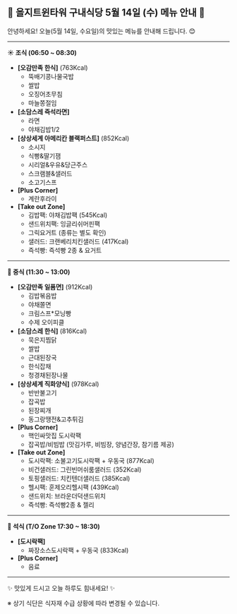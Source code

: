 ## 🌸 을지트윈타워 구내식당 5월 14일 (수) 메뉴 안내 🌸

안녕하세요! 오늘(5월 14일, 수요일)의 맛있는 메뉴를 안내해 드립니다. 😊

---

**☀️ 조식 (06:50 ~ 08:30)**

*   **[오감만족 한식]** (763Kcal)
    *   뚝배기콩나물국밥
    *   쌀밥
    *   오징어초무침
    *   마늘쫑절임
*   **[소담스레 즉석라면]**
    *   라면
    *   야채김밥1/2
*   **[상상세계 아메리칸 블랙퍼스트]** (852Kcal)
    *   소시지
    *   식빵&딸기잼
    *   시리얼&우유&당근주스
    *   스크램블&샐러드
    *   소고기스프
*   **[Plus Corner]**
    *   계란후라이
*   **[Take out Zone]**
    *   김밥팩: 야채김밥팩 (545Kcal)
    *   샌드위치팩: 잉글리쉬머핀팩
    *   그릭요거트 (종류는 별도 확인)
    *   샐러드: 크랜베리치킨샐러드 (417Kcal)
    *   즉석빵: 즉석빵 2종 & 요거트

---

**🥗 중식 (11:30 ~ 13:00)**

*   **[오감만족 일품면]** (912Kcal)
    *   김밥볶음밥
    *   야채쫄면
    *   크림스프*모닝빵
    *   수제 오이피클
*   **[소담스레 한식]** (816Kcal)
    *   묵은지찜닭
    *   쌀밥
    *   근대된장국
    *   한식잡채
    *   청경채된장나물
*   **[상상세계 직화양식]** (978Kcal)
    *   반반불고기
    *   잡곡밥
    *   된장찌개
    *   동그랑땡전&고추튀김
*   **[Plus Corner]**
    *   핵인싸맛집 도시락팩
    *   잡곡밥/비빔밥 (맛김가루, 비빔장, 양념간장, 참기름 제공)
*   **[Take out Zone]**
    *   도시락팩: 소불고기도시락팩 + 우동국 (877Kcal)
    *   비건샐러드: 그린빈머쉬룸샐러드 (352Kcal)
    *   토핑샐러드: 치킨텐더샐러드 (385Kcal)
    *   헬시팩: 훈제오리헬시팩 (439Kcal)
    *   샌드위치: 브라운더덕샌드위치
    *   즉석빵: 즉석빵2종 & 젤리

---

**🌙 석식 (T/O Zone 17:30 ~ 18:30)**

*   **[도시락팩]**
    *   짜장소스도시락팩 + 우동국 (833Kcal)
*   **[Plus Corner]**
    *   음료

---

✨ 맛있게 드시고 오늘 하루도 힘내세요! ✨

※ 상기 식단은 식자재 수급 상황에 따라 변경될 수 있습니다.